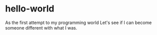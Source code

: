 # hello-world
As the first attempt to my programming world
Let's see if I can become someone different with what I was.
